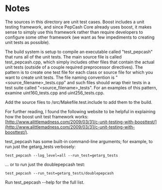 # Notes
The sources in this directory are unit test cases.  Boost includes a
unit testing framework, and since PepCash Core already uses boost, it makes
sense to simply use this framework rather than require developers to
configure some other framework (we want as few impediments to creating
unit tests as possible).

The build system is setup to compile an executable called "test_pepcash"
that runs all of the unit tests.  The main source file is called
test_pepcash.cpp, which simply includes other files that contain the
actual unit tests (outside of a couple required preprocessor
directives).  The pattern is to create one test file for each class or
source file for which you want to create unit tests.  The file naming
convention is "<source_filename>_tests.cpp" and such files should wrap
their tests in a test suite called "<source_filename>_tests".  For an
examples of this pattern, examine uint160_tests.cpp and
uint256_tests.cpp.

Add the source files to /src/Makefile.test.include to add them to the build.

For further reading, I found the following website to be helpful in
explaining how the boost unit test framework works:
[http://www.alittlemadness.com/2009/03/31/c-unit-testing-with-boosttest/](http://www.alittlemadness.com/2009/03/31/c-unit-testing-with-boosttest/).

test_pepcash has some built-in command-line arguments; for
example, to run just the getarg_tests verbosely:

    test_pepcash --log_level=all --run_test=getarg_tests

... or to run just the doublepepcash test:

    test_pepcash --run_test=getarg_tests/doublepepcash

Run  test_pepcash --help   for the full list.

